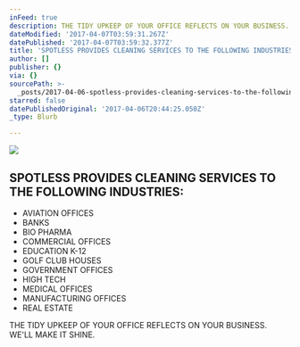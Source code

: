 ```yaml
---
inFeed: true
description: THE TIDY UPKEEP OF YOUR OFFICE REFLECTS ON YOUR BUSINESS. WE'LL MAKE IT SHINE.
dateModified: '2017-04-07T03:59:31.267Z'
datePublished: '2017-04-07T03:59:32.377Z'
title: 'SPOTLESS PROVIDES CLEANING SERVICES TO THE FOLLOWING INDUSTRIES:'
author: []
publisher: {}
via: {}
sourcePath: >-
  _posts/2017-04-06-spotless-provides-cleaning-services-to-the-following-industr.md
starred: false
datePublishedOriginal: '2017-04-06T20:44:25.050Z'
_type: Blurb

---
```

![](https://the-grid-user-content.s3-us-west-2.amazonaws.com/f0005edd-b026-4390-92f5-da17b93d8c2d.png)

## SPOTLESS PROVIDES CLEANING SERVICES TO THE FOLLOWING INDUSTRIES:

* AVIATION OFFICES
* BANKS
* BIO PHARMA
* COMMERCIAL OFFICES
* EDUCATION K-12
* GOLF CLUB HOUSES
* GOVERNMENT OFFICES
* HIGH TECH
* MEDICAL OFFICES
* MANUFACTURING OFFICES
* REAL ESTATE

THE TIDY UPKEEP OF YOUR OFFICE REFLECTS ON YOUR BUSINESS. WE'LL MAKE IT SHINE.